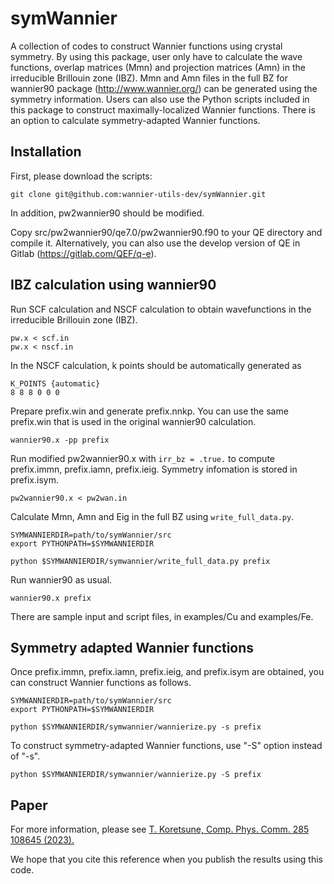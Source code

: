 # symWannier

A collection of codes to construct Wannier functions using crystal symmetry.
By using this package, user only have to calculate the wave functions, overlap matrices (Mmn) and projection matrices (Amn) in the irreducible Brillouin zone (IBZ).
Mmn and Amn files in the full BZ for wannier90 package (http://www.wannier.org/) can be generated using the symmetry information.
Users can also use the Python scripts included in this package to construct maximally-localized Wannier functions.
There is an option to calculate symmetry-adapted Wannier functions.

## Installation

First, please download the scripts:
```
git clone git@github.com:wannier-utils-dev/symWannier.git
```

In addition, pw2wannier90 should be modified.

Copy src/pw2wannier90/qe7.0/pw2wannier90.f90 to your QE directory and compile it.
Alternatively, you can also use the develop version of QE in Gitlab (https://gitlab.com/QEF/q-e).

## IBZ calculation using wannier90

Run SCF calculation and NSCF calculation to obtain wavefunctions in the irreducible Brillouin zone (IBZ).
```
pw.x < scf.in
pw.x < nscf.in
```
In the NSCF calculation, k points should be automatically generated as
```
K_POINTS {automatic}
8 8 8 0 0 0
```

Prepare prefix.win and generate prefix.nnkp. You can use the same prefix.win that is used in the original wannier90 calculation.
```
wannier90.x -pp prefix
```
Run modified pw2wannier90.x with ```irr_bz = .true.``` to compute prefix.immn, prefix.iamn, prefix.ieig. Symmetry infomation is stored in prefix.isym.
```
pw2wannier90.x < pw2wan.in
```
Calculate Mmn, Amn and Eig in the full BZ using ```write_full_data.py```.
```
SYMWANNIERDIR=path/to/symWannier/src
export PYTHONPATH=$SYMWANNIERDIR

python $SYMWANNIERDIR/symwannier/write_full_data.py prefix
```
Run wannier90 as usual.
```
wannier90.x prefix
```

There are sample input and script files, in examples/Cu and examples/Fe.


## Symmetry adapted Wannier functions

Once prefix.immn, prefix.iamn, prefix.ieig, and prefix.isym are obtained, you can construct Wannier functions as follows.
```
SYMWANNIERDIR=path/to/symWannier/src
export PYTHONPATH=$SYMWANNIERDIR

python $SYMWANNIERDIR/symwannier/wannierize.py -s prefix
```
To construct symmetry-adapted Wannier functions, use "-S" option instead of "-s".
```
python $SYMWANNIERDIR/symwannier/wannierize.py -S prefix
```


## Paper

For more information, please see
[T. Koretsune, Comp. Phys. Comm. 285 108645 (2023).](https://doi.org/10.1016/j.cpc.2022.108645)

We hope that you cite this reference when you publish the results using this code.

